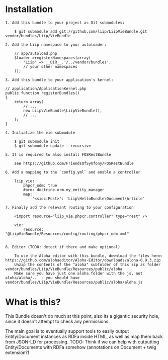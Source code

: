 Installation
============

    1. Add this bundle to your project as Git submodules:

        $ git submodule add git://github.com/liip/LiipVieBundle.git vendor/bundles/Liip/VieBundle

    2. Add the Liip namespace to your autoloader:

        // app/autoload.php
        $loader->registerNamespaces(array(
            'Liip' => __DIR__.'/../vendor/bundles',
            // your other namespaces
        ));

    3. Add this bundle to your application's kernel:

    // application/ApplicationKernel.php
    public function registerBundles()
    {
        return array(
            // ...
            new Liip\VieBundle\LiipVieBundle(),
            // ...
        );
    }

    4. Initialize the vie submodule

        $ git submodule init
        $ git submodule update --recursive

    5. It is required to also install FOSRestBundle

        see https://github.com/FriendsOfSymfony/FOSRestBundle

    6. Add a mapping to the `config.yml` and enable a controller

        liip_vie:
            phpcr_odm: true
            #orm: doctrine.orm.my_entity_manager
            map:
                '<sioc:Post>': 'Liip\HelloBundle\Document\Article'

    7. Finally add the relevant routing to your configuration

        <import resource="liip_vie.phpcr.controller" type="rest" />

        vie:
            resource: "@LiipVieBundle/Resources/config/routing/phpcr_odm.xml"


    8. Editor (TODO: detect if there and make optional)

        To use the Aloha editor with this bundle, download the files here: https://github.com/alohaeditor/Aloha-Editor/downloads/aloha-0.9.3.zip
        Unzip the contents of the "aloha" subfolder of this zip as folder vendor/bundles/Liip/VieBundle/Resources/public/aloha
        Make sure you have just one aloha folder with the js, not aloha/aloha/... - you should have vendor/bundles/Liip/VieBundle/Resources/public/aloha/aloha.js

What is this?
=============

This Bundle doesn't do much at this point, also its a gigantic security hole, since it
doesn't attempt to check any permissions.

The main goal is to eventually support tools to easily output Entity/Document instances
as RDFa inside HTML, as well as map them back from JSON-LD for processing.
TODO: Think if we can help with outputting Entity/Documents with RDFa somehow (annotations on Document + twig extension?)

